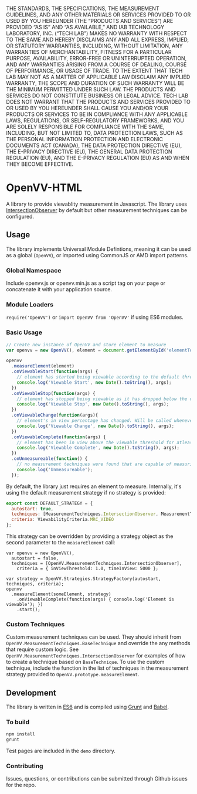 THE STANDARDS, THE SPECIFICATIONS, THE MEASUREMENT GUIDELINES, AND ANY OTHER MATERIALS OR SERVICES PROVIDED TO OR USED BY YOU HEREUNDER (THE “PRODUCTS AND SERVICES”) ARE PROVIDED “AS IS” AND “AS AVAILABLE,” AND IAB TECHNOLOGY LABORATORY, INC. (“TECH LAB”) MAKES NO WARRANTY WITH RESPECT TO THE SAME AND HEREBY DISCLAIMS ANY AND ALL EXPRESS, IMPLIED, OR STATUTORY WARRANTIES, INCLUDING, WITHOUT LIMITATION, ANY WARRANTIES OF MERCHANTABILITY, FITNESS FOR A PARTICULAR PURPOSE, AVAILABILITY, ERROR-FREE OR UNINTERRUPTED OPERATION, AND ANY WARRANTIES ARISING FROM A COURSE OF DEALING, COURSE OF PERFORMANCE, OR USAGE OF TRADE. TO THE EXTENT THAT TECH LAB MAY NOT AS A MATTER OF APPLICABLE LAW DISCLAIM ANY IMPLIED WARRANTY, THE SCOPE AND DURATION OF SUCH WARRANTY WILL BE THE MINIMUM PERMITTED UNDER SUCH LAW. THE PRODUCTS AND SERVICES DO NOT CONSTITUTE BUSINESS OR LEGAL ADVICE. TECH LAB DOES NOT WARRANT THAT THE PRODUCTS AND SERVICES PROVIDED TO OR USED BY YOU HEREUNDER SHALL CAUSE YOU AND/OR YOUR PRODUCTS OR SERVICES TO BE IN COMPLIANCE WITH ANY APPLICABLE LAWS, REGULATIONS, OR SELF-REGULATORY FRAMEWORKS, AND YOU ARE SOLELY RESPONSIBLE FOR COMPLIANCE WITH THE SAME, INCLUDING, BUT NOT LIMITED TO, DATA PROTECTION LAWS, SUCH AS THE PERSONAL INFORMATION PROTECTION AND ELECTRONIC DOCUMENTS ACT (CANADA), THE DATA PROTECTION DIRECTIVE (EU), THE E-PRIVACY DIRECTIVE (EU), THE GENERAL DATA PROTECTION REGULATION (EU), AND THE E-PRIVACY REGULATION (EU) AS AND WHEN THEY BECOME EFFECTIVE.

# OpenVV-HTML

A library to provide viewablity measurement in Javascript. The library uses [IntersectionObserver](https://developer.mozilla.org/en-US/docs/Web/API/Intersection_Observer_API) by default but other measurement techniques can be configured.

## Usage

The library implements Universal Module Defintions, meaning it can be used as a global (`OpenVV`), or imported using CommonJS or AMD import patterns.

### Global Namespace
Include openvv.js or openvv.min.js as a script tag on your page or concatenate it with your application source.

### Module Loaders
`require('OpenVV')` or `import OpenVV from 'OpenVV'` if using ES6 modules.

### Basic Usage
```javascript
// Create new instance of OpenVV and store element to measure
var openvv = new OpenVV(), element = document.getElementById('elementToMeasure');

openvv
  .measureElement(element)
  .onViewableStart(function(args) {
    // element has started being viewable according to the default threshold of 50% in view
    console.log('Viewable Start', new Date().toString(), args);
  })
  .onViewableStop(function(args) {
    // element has stopped being viewable as it has dropped below the default 50% in view threshold
    console.log('Viewable Stop', new Date().toString(), args);
  })
  .onViewableChange(function(args){
    // element's in view percentage has changed. Will be called whenever element's in view percentage changes
    console.log('Viewable Change', new Date().toString(), args);
  })
  .onViewableComplete(function(args) {
    // element has been in view above the viewable threshold for atleast 2 continuous seconds
    console.log('Viewable Complete', new Date().toString(), args);
  })
  .onUnmeasureable(function() {
    // no measurement techniques were found that are capable of measuring in the current enviroment (browser + iframe context)
    console.log('Unmeasureable');
  });
```
By default, the library just requires an element to measure. Internally, it's using the default measurement strategy if no strategy is provided:

```javascript
export const DEFAULT_STRATEGY = {
  autostart: true,
  techniques: [MeasurementTechniques.IntersectionObserver, MeasurementTechniques.IntersectionObserverPolyfill],
  criteria: ViewabilityCriteria.MRC_VIDEO
};
```

This strategy can be overridden by providing a strategy object as the second parameter to the `measureElement` call:

```
var openvv = new OpenVV(),
  autostart = false, 
  techniques = [OpenVV.MeasurementTechniques.IntersectionObserver], 
    criteria = { inViewThreshold: 1.0, timeInView: 5000 };
    
var strategy = OpenVV.Strategies.StrategyFactory(autostart, techniques, criteria);
openvv
  .measureElement(someElement, strategy)
    .onViewableComplete(function(args) { console.log('Element is viewable'); })
    .start();
```

### Custom Techniques
Custom measurement techniques can be used. They should inherit from `OpenVV.MeasurementTechniques.BaseTechnique` and override the any methods that require custom logic. See `OpenVV.MeasurementTechniques.IntersectionObserver` for examples of how to create a technique based on `BaseTechnique`. To use the custom technique, include the function in the list of techniques in the measurement strategy provided to `OpenVV.prototype.measureElement`. 


## Development
The library is written in [ES6](https://babeljs.io/learn-es2015/) and is compiled using [Grunt](https://gruntjs.com/) and [Babel](https://babeljs.io/).

### To build
```bash
npm install
grunt
```

Test pages are included in the `demo` directory. 

### Contributing

Issues, questions, or contributions can be submitted through Github issues for the repo.
